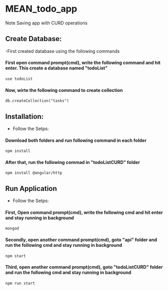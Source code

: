 # MEAN_todo_app
Note Saving app with CURD operations


## Create Database:

-First created database using the following commands

#### First open command prompt(cmd), write the following command and hit enter. This create a database named "todoList"  

```
use todoList
```

#### Now, wirte the following command to create collection 

```
db.createCollection("tasks")
```

## Installation:
  
- Follow the Setps:
  
#### Download both folders and run following command in each folder  

```
npm install
```

#### After that, run the following commad in "todoListCURD" folder

```
npm install @angular/http
```

## Run Application

- Follow the Setps:

#### First, Open command prompt(cmd), write the following cmd and hit enter and stay running in background 

```
mongod
```
  
#### Secondly, open another command prompt(cmd), goto "api" folder and run the following cmd and stay running in background

```
npm start
```

#### Third, open another command prompt(cmd), goto "todoListCURD" folder and run the following cmd and stay running in background

```
npm run start
```



